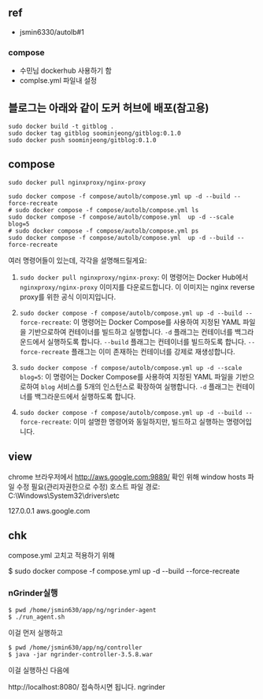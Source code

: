 
## ref
- jsmin6330/autolb#1

### compose
- 수민님 dockerhub 사용하기 함
- complse.yml 파일내 설정


## 블로그는 아래와 같이 도커 허브에 배포(참고용)
```
sudo docker build -t gitblog .
sudo docker tag gitblog soominjeong/gitblog:0.1.0
sudo docker push soominjeong/gitblog:0.1.0
```
## compose
```
sudo docker pull nginxproxy/nginx-proxy

sudo docker compose -f compose/autolb/compose.yml up -d --build --force-recreate
# sudo docker compose -f compose/autolb/compose.yml ls
sudo docker compose -f compose/autolb/compose.yml  up -d --scale blog=5
# sudo docker compose -f compose/autolb/compose.yml ps
sudo docker compose -f compose/autolb/compose.yml  up -d --build --force-recreate
```
여러 명령어들이 있는데, 각각을 설명해드릴게요:

1. `sudo docker pull nginxproxy/nginx-proxy`: 이 명령어는 Docker Hub에서 `nginxproxy/nginx-proxy` 이미지를 다운로드합니다. 이 이미지는 nginx reverse proxy를 위한 공식 이미지입니다.

2. `sudo docker compose -f compose/autolb/compose.yml up -d --build --force-recreate`: 이 명령어는 Docker Compose를 사용하여 지정된 YAML 파일을 기반으로하여 컨테이너를 빌드하고 실행합니다. `-d` 플래그는 컨테이너를 백그라운드에서 실행하도록 합니다. `--build` 플래그는 컨테이너를 빌드하도록 합니다. `--force-recreate` 플래그는 이미 존재하는 컨테이너를 강제로 재생성합니다.

3. `sudo docker compose -f compose/autolb/compose.yml up -d --scale blog=5`: 이 명령어는 Docker Compose를 사용하여 지정된 YAML 파일을 기반으로하여 `blog` 서비스를 5개의 인스턴스로 확장하여 실행합니다. `-d` 플래그는 컨테이너를 백그라운드에서 실행하도록 합니다.

4. `sudo docker compose -f compose/autolb/compose.yml up -d --build --force-recreate`: 이미 설명한 명령어와 동일하지만, 빌드하고 실행하는 명령어입니다.

## view
chrome 브라우저에서 http://aws.google.com:9889/
확인 위해 window hosts 파일 수정 필요(관리자권한으로 수정)
호스트 파일 경로: C:\Windows\System32\drivers\etc

127.0.0.1 aws.google.com

## chk
compose.yml 고치고 적용하기 위해

$ sudo docker compose -f compose.yml up -d --build --force-recreate

### nGrinder실행
```
$ pwd /home/jsmin630/app/ng/ngrinder-agent 
$ ./run_agent.sh
```
 이걸 먼저 실행하고


```
$ pwd /home/jsmin630/app/ng/controller 
$ java -jar ngrinder-controller-3.5.8.war
```
이걸 실행하신 다음에

http://localhost:8080/ 접속하시면 됩니다. ngrinder
